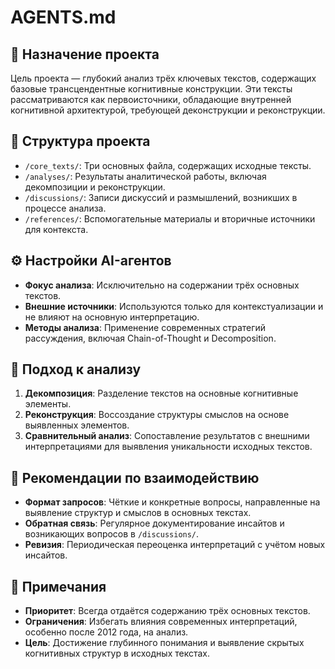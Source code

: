 # AGENTS.md

## 🧠 Назначение проекта

Цель проекта — глубокий анализ трёх ключевых текстов, содержащих базовые трансцендентные когнитивные конструкции. Эти тексты рассматриваются как первоисточники, обладающие внутренней когнитивной архитектурой, требующей деконструкции и реконструкции.

## 📁 Структура проекта

- `/core_texts/`: Три основных файла, содержащих исходные тексты.
- `/analyses/`: Результаты аналитической работы, включая декомпозиции и реконструкции.
- `/discussions/`: Записи дискуссий и размышлений, возникших в процессе анализа.
- `/references/`: Вспомогательные материалы и вторичные источники для контекста.

## ⚙️ Настройки AI-агентов

- **Фокус анализа**: Исключительно на содержании трёх основных текстов.
- **Внешние источники**: Используются только для контекстуализации и не влияют на основную интерпретацию.
- **Методы анализа**: Применение современных стратегий рассуждения, включая Chain-of-Thought и Decomposition.

## 🧩 Подход к анализу

1. **Декомпозиция**: Разделение текстов на основные когнитивные элементы.
2. **Реконструкция**: Воссоздание структуры смыслов на основе выявленных элементов.
3. **Сравнительный анализ**: Сопоставление результатов с внешними интерпретациями для выявления уникальности исходных текстов.

## 📝 Рекомендации по взаимодействию

- **Формат запросов**: Чёткие и конкретные вопросы, направленные на выявление структур и смыслов в основных текстах.
- **Обратная связь**: Регулярное документирование инсайтов и возникающих вопросов в `/discussions/`.
- **Ревизия**: Периодическая переоценка интерпретаций с учётом новых инсайтов.

## 📌 Примечания

- **Приоритет**: Всегда отдаётся содержанию трёх основных текстов.
- **Ограничения**: Избегать влияния современных интерпретаций, особенно после 2012 года, на анализ.
- **Цель**: Достижение глубинного понимания и выявление скрытых когнитивных структур в исходных текстах.
